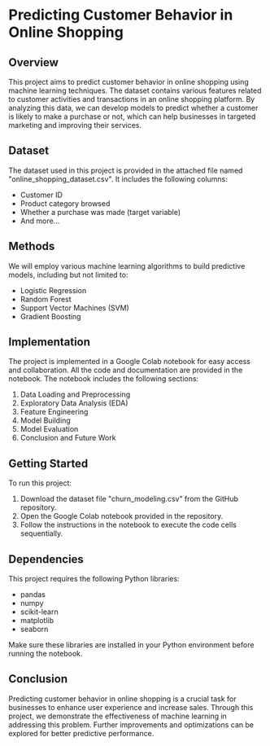 # Predicting Customer Behavior in Online Shopping

## Overview
This project aims to predict customer behavior in online shopping using machine learning techniques. The dataset contains various features related to customer activities and transactions in an online shopping platform. By analyzing this data, we can develop models to predict whether a customer is likely to make a purchase or not, which can help businesses in targeted marketing and improving their services.

## Dataset
The dataset used in this project is provided in the attached file named "online_shopping_dataset.csv". It includes the following columns:
- Customer ID
- Product category browsed
- Whether a purchase was made (target variable)
- And more...

## Methods
We will employ various machine learning algorithms to build predictive models, including but not limited to:
- Logistic Regression
- Random Forest
- Support Vector Machines (SVM)
- Gradient Boosting

## Implementation
The project is implemented in a Google Colab notebook for easy access and collaboration. All the code and documentation are provided in the notebook. The notebook includes the following sections:
1. Data Loading and Preprocessing
2. Exploratory Data Analysis (EDA)
3. Feature Engineering
4. Model Building
5. Model Evaluation
6. Conclusion and Future Work

## Getting Started
To run this project:
1. Download the dataset file "churn_modeling.csv" from the GitHub repository.
2. Open the Google Colab notebook provided in the repository.
3. Follow the instructions in the notebook to execute the code cells sequentially.

## Dependencies
This project requires the following Python libraries:
- pandas
- numpy
- scikit-learn
- matplotlib
- seaborn

Make sure these libraries are installed in your Python environment before running the notebook.

## Conclusion
Predicting customer behavior in online shopping is a crucial task for businesses to enhance user experience and increase sales. Through this project, we demonstrate the effectiveness of machine learning in addressing this problem. Further improvements and optimizations can be explored for better predictive performance.
